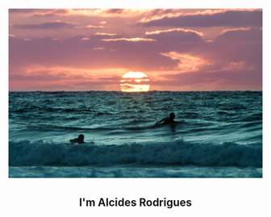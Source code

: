 
<div align= "center">
    <h1> <img src="static/trevor-gerzen-r_XS7sml57o-unsplash (1) (1).jpg"></h1>
    <h2> <i class="fas fa-skull-crossbones"></i> I'm Alcides Rodrigues</h2>
  </div>  
    
  
